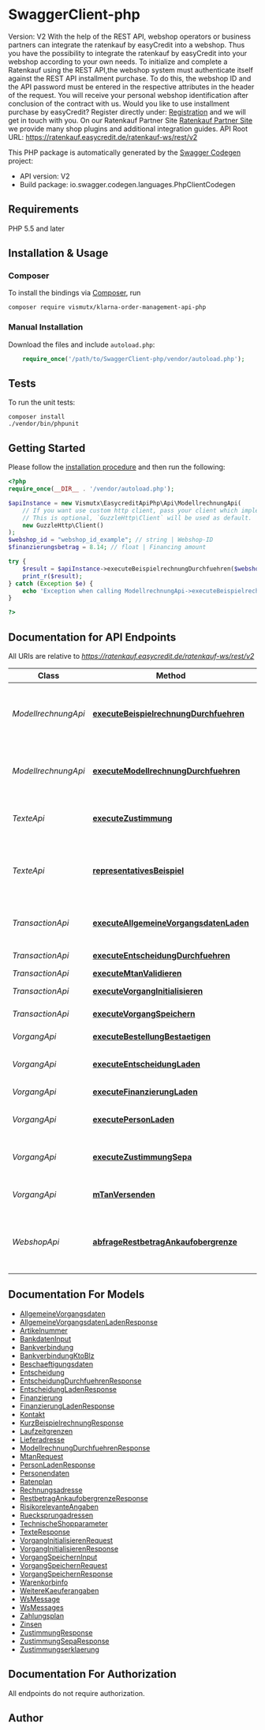 # SwaggerClient-php
Version: V2  With the help of the REST API, webshop operators or business partners can integrate the ratenkauf by easyCredit into a webshop. Thus you have the possibility to integrate the ratenkauf by easyCredit into your webshop according to your own needs.  To initialize and complete a Ratenkauf using the REST API,the webshop system must authenticate itself against the REST API installment purchase. To do this, the webshop ID and the API password must be entered in the respective attributes in the header of the request.  You will receive your personal webshop identification after conclusion of the contract with us.  Would you like to use installment purchase by easyCredit?  Register directly under: [Registration](https://www.easycredit.de/ratenkaufpartner/registrierung.htm) and we will get in touch with you.   On our Ratenkauf Partner Site [Ratenkauf Partner Site](https://www.easycredit-ratenkauf.de/einbindung.htm)  we provide many shop plugins and additional integration guides.  API Root URL: https://ratenkauf.easycredit.de/ratenkauf-ws/rest/v2

This PHP package is automatically generated by the [Swagger Codegen](https://github.com/swagger-api/swagger-codegen) project:

- API version: V2
- Build package: io.swagger.codegen.languages.PhpClientCodegen

## Requirements

PHP 5.5 and later

## Installation & Usage
### Composer

To install the bindings via [Composer](http://getcomposer.org/), run

`composer require vismutx/klarna-order-management-api-php`

### Manual Installation

Download the files and include `autoload.php`:

```php
    require_once('/path/to/SwaggerClient-php/vendor/autoload.php');
```

## Tests

To run the unit tests:

```
composer install
./vendor/bin/phpunit
```

## Getting Started

Please follow the [installation procedure](#installation--usage) and then run the following:

```php
<?php
require_once(__DIR__ . '/vendor/autoload.php');

$apiInstance = new Vismutx\EasycreditApiPhp\Api\ModellrechnungApi(
    // If you want use custom http client, pass your client which implements `GuzzleHttp\ClientInterface`.
    // This is optional, `GuzzleHttp\Client` will be used as default.
    new GuzzleHttp\Client()
);
$webshop_id = "webshop_id_example"; // string | Webshop-ID
$finanzierungsbetrag = 8.14; // float | Financing amount

try {
    $result = $apiInstance->executeBeispielrechnungDurchfuehren($webshop_id, $finanzierungsbetrag);
    print_r($result);
} catch (Exception $e) {
    echo 'Exception when calling ModellrechnungApi->executeBeispielrechnungDurchfuehren: ', $e->getMessage(), PHP_EOL;
}

?>
```

## Documentation for API Endpoints

All URIs are relative to *https://ratenkauf.easycredit.de/ratenkauf-ws/rest/v2*

Class | Method | HTTP request | Description
------------ | ------------- | ------------- | -------------
*ModellrechnungApi* | [**executeBeispielrechnungDurchfuehren**](docs/Api/ModellrechnungApi.md#executebeispielrechnungdurchfuehren) | **GET** /modellrechnung/guenstigsterRatenplan | Calculates the installment plan with the lowest rate for a product or shopping cart.
*ModellrechnungApi* | [**executeModellrechnungDurchfuehren**](docs/Api/ModellrechnungApi.md#executemodellrechnungdurchfuehren) | **GET** /modellrechnung/durchfuehren | Performing an example calculation for a product or shopping cart
*TexteApi* | [**executeZustimmung**](docs/Api/TexteApi.md#executezustimmung) | **GET** /texte/zustimmung/{webshopkennung} | Loads the texts for the declaration of consent
*TexteApi* | [**representativesBeispiel**](docs/Api/TexteApi.md#representativesbeispiel) | **GET** /texte/repraesentativesBeispiel/{webshopkennung} | Loads a general representative example of an installment purchase
*TransactionApi* | [**executeAllgemeineVorgangsdatenLaden**](docs/Api/TransactionApi.md#executeallgemeinevorgangsdatenladen) | **GET** /vorgang/{vorgangskennung} | Loads the general transaction data
*TransactionApi* | [**executeEntscheidungDurchfuehren**](docs/Api/TransactionApi.md#executeentscheidungdurchfuehren) | **POST** /vorgang/{vorgangskennung}/entscheiden | Executes the decision
*TransactionApi* | [**executeMtanValidieren**](docs/Api/TransactionApi.md#executemtanvalidieren) | **POST** /vorgang/{vorgangskennung}/mTAN | Verify mTAN
*TransactionApi* | [**executeVorgangInitialisieren**](docs/Api/TransactionApi.md#executevorganginitialisieren) | **POST** /vorgang | Initializes the transaction
*TransactionApi* | [**executeVorgangSpeichern**](docs/Api/TransactionApi.md#executevorgangspeichern) | **POST** /vorgang/{vorgangskennung} | Saves the transaction
*VorgangApi* | [**executeBestellungBestaetigen**](docs/Api/VorgangApi.md#executebestellungbestaetigen) | **POST** /vorgang/{vorgangskennung}/bestaetigen | Confirms the transaction
*VorgangApi* | [**executeEntscheidungLaden**](docs/Api/VorgangApi.md#executeentscheidungladen) | **GET** /vorgang/{vorgangskennung}/entscheidung | Loads the decision result
*VorgangApi* | [**executeFinanzierungLaden**](docs/Api/VorgangApi.md#executefinanzierungladen) | **GET** /vorgang/{vorgangskennung}/finanzierung | Loads financing data
*VorgangApi* | [**executePersonLaden**](docs/Api/VorgangApi.md#executepersonladen) | **GET** /vorgang/{vorgangskennung}/person | Loads personal customer data
*VorgangApi* | [**executeZustimmungSepa**](docs/Api/VorgangApi.md#executezustimmungsepa) | **GET** /vorgang/{vorgangskennung}/zustimmung/sepa | Retrieving the approval text for the SEPA scheme
*VorgangApi* | [**mTanVersenden**](docs/Api/VorgangApi.md#mtanversenden) | **POST** /vorgang/{vorgangskennung}/mTANversenden | Triggers the sending of an mTAN again.
*WebshopApi* | [**abfrageRestbetragAnkaufobergrenze**](docs/Api/WebshopApi.md#abfragerestbetragankaufobergrenze) | **GET** /webshop/{webshopkennung}/restbetragankaufobergrenze | Loads the remaining amount of the purchase limit for the webshop


## Documentation For Models

 - [AllgemeineVorgangsdaten](docs/Model/AllgemeineVorgangsdaten.md)
 - [AllgemeineVorgangsdatenLadenResponse](docs/Model/AllgemeineVorgangsdatenLadenResponse.md)
 - [Artikelnummer](docs/Model/Artikelnummer.md)
 - [BankdatenInput](docs/Model/BankdatenInput.md)
 - [Bankverbindung](docs/Model/Bankverbindung.md)
 - [BankverbindungKtoBlz](docs/Model/BankverbindungKtoBlz.md)
 - [Beschaeftigungsdaten](docs/Model/Beschaeftigungsdaten.md)
 - [Entscheidung](docs/Model/Entscheidung.md)
 - [EntscheidungDurchfuehrenResponse](docs/Model/EntscheidungDurchfuehrenResponse.md)
 - [EntscheidungLadenResponse](docs/Model/EntscheidungLadenResponse.md)
 - [Finanzierung](docs/Model/Finanzierung.md)
 - [FinanzierungLadenResponse](docs/Model/FinanzierungLadenResponse.md)
 - [Kontakt](docs/Model/Kontakt.md)
 - [KurzBeispielrechnungResponse](docs/Model/KurzBeispielrechnungResponse.md)
 - [Laufzeitgrenzen](docs/Model/Laufzeitgrenzen.md)
 - [Lieferadresse](docs/Model/Lieferadresse.md)
 - [ModellrechnungDurchfuehrenResponse](docs/Model/ModellrechnungDurchfuehrenResponse.md)
 - [MtanRequest](docs/Model/MtanRequest.md)
 - [PersonLadenResponse](docs/Model/PersonLadenResponse.md)
 - [Personendaten](docs/Model/Personendaten.md)
 - [Ratenplan](docs/Model/Ratenplan.md)
 - [Rechnungsadresse](docs/Model/Rechnungsadresse.md)
 - [RestbetragAnkaufobergrenzeResponse](docs/Model/RestbetragAnkaufobergrenzeResponse.md)
 - [RisikorelevanteAngaben](docs/Model/RisikorelevanteAngaben.md)
 - [Ruecksprungadressen](docs/Model/Ruecksprungadressen.md)
 - [TechnischeShopparameter](docs/Model/TechnischeShopparameter.md)
 - [TexteResponse](docs/Model/TexteResponse.md)
 - [VorgangInitialisierenRequest](docs/Model/VorgangInitialisierenRequest.md)
 - [VorgangInitialisierenResponse](docs/Model/VorgangInitialisierenResponse.md)
 - [VorgangSpeichernInput](docs/Model/VorgangSpeichernInput.md)
 - [VorgangSpeichernRequest](docs/Model/VorgangSpeichernRequest.md)
 - [VorgangSpeichernResponse](docs/Model/VorgangSpeichernResponse.md)
 - [Warenkorbinfo](docs/Model/Warenkorbinfo.md)
 - [WeitereKaeuferangaben](docs/Model/WeitereKaeuferangaben.md)
 - [WsMessage](docs/Model/WsMessage.md)
 - [WsMessages](docs/Model/WsMessages.md)
 - [Zahlungsplan](docs/Model/Zahlungsplan.md)
 - [Zinsen](docs/Model/Zinsen.md)
 - [ZustimmungResponse](docs/Model/ZustimmungResponse.md)
 - [ZustimmungSepaResponse](docs/Model/ZustimmungSepaResponse.md)
 - [Zustimmungserklaerung](docs/Model/Zustimmungserklaerung.md)


## Documentation For Authorization

 All endpoints do not require authorization.


## Author




